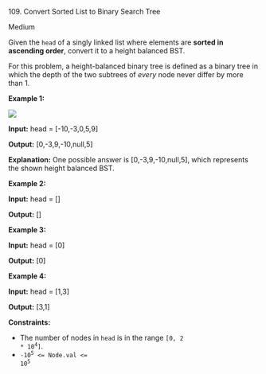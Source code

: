 109\. Convert Sorted List to Binary Search Tree

Medium

Given the `head` of a singly linked list where elements are **sorted in ascending order**, convert it to a height balanced BST.

For this problem, a height-balanced binary tree is defined as a binary tree in which the depth of the two subtrees of _every_ node never differ by more than 1.

**Example 1:**

![](https://assets.leetcode.com/uploads/2020/08/17/linked.jpg)

**Input:** head = [-10,-3,0,5,9]

**Output:** [0,-3,9,-10,null,5]

**Explanation:** One possible answer is [0,-3,9,-10,null,5], which represents the shown height balanced BST. 

**Example 2:**

**Input:** head = []

**Output:** [] 

**Example 3:**

**Input:** head = [0]

**Output:** [0] 

**Example 4:**

**Input:** head = [1,3]

**Output:** [3,1] 

**Constraints:**

*   The number of nodes in `head` is in the range <code>[0, 2 * 10<sup>4</sup>]</code>.
*   <code>-10<sup>5</sup> <= Node.val <= 10<sup>5</sup></code>